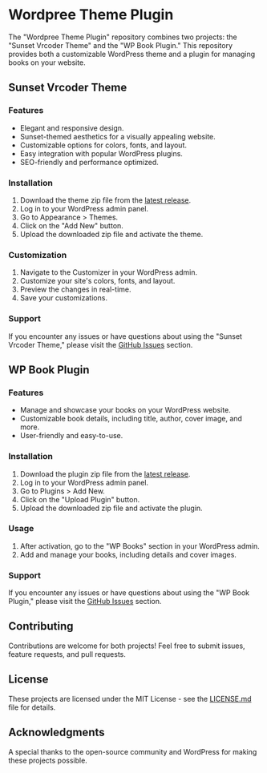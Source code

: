 # Wordpree Theme Plugin

The "Wordpree Theme Plugin" repository combines two projects: the "Sunset Vrcoder Theme" and the "WP Book Plugin." This repository provides both a customizable WordPress theme and a plugin for managing books on your website.

## Sunset Vrcoder Theme

### Features

- Elegant and responsive design.
- Sunset-themed aesthetics for a visually appealing website.
- Customizable options for colors, fonts, and layout.
- Easy integration with popular WordPress plugins.
- SEO-friendly and performance optimized.

### Installation

1. Download the theme zip file from the [latest release](https://github.com/vrcoder70/Wordpree-Theme-Plugin/tree/main/Theme).
2. Log in to your WordPress admin panel.
3. Go to Appearance > Themes.
4. Click on the "Add New" button.
5. Upload the downloaded zip file and activate the theme.

### Customization

1. Navigate to the Customizer in your WordPress admin.
2. Customize your site's colors, fonts, and layout.
3. Preview the changes in real-time.
4. Save your customizations.

### Support

If you encounter any issues or have questions about using the "Sunset Vrcoder Theme," please visit the [GitHub Issues](https://github.com/vrcoder70/Wordpree-Theme-Plugin/tree/main/Theme) section.

## WP Book Plugin

### Features

- Manage and showcase your books on your WordPress website.
- Customizable book details, including title, author, cover image, and more.
- User-friendly and easy-to-use.

### Installation

1. Download the plugin zip file from the [latest release](https://github.com/vrcoder70/Wordpree-Theme-Plugin/tree/main/Plugin).
2. Log in to your WordPress admin panel.
3. Go to Plugins > Add New.
4. Click on the "Upload Plugin" button.
5. Upload the downloaded zip file and activate the plugin.

### Usage

1. After activation, go to the "WP Books" section in your WordPress admin.
2. Add and manage your books, including details and cover images.

### Support

If you encounter any issues or have questions about using the "WP Book Plugin," please visit the [GitHub Issues](https://github.com/vrcoder70/Wordpree-Theme-Plugin/tree/main/Plugin) section.

## Contributing

Contributions are welcome for both projects! Feel free to submit issues, feature requests, and pull requests.

## License

These projects are licensed under the MIT License - see the [LICENSE.md](LICENSE.md) file for details.

## Acknowledgments

A special thanks to the open-source community and WordPress for making these projects possible.
